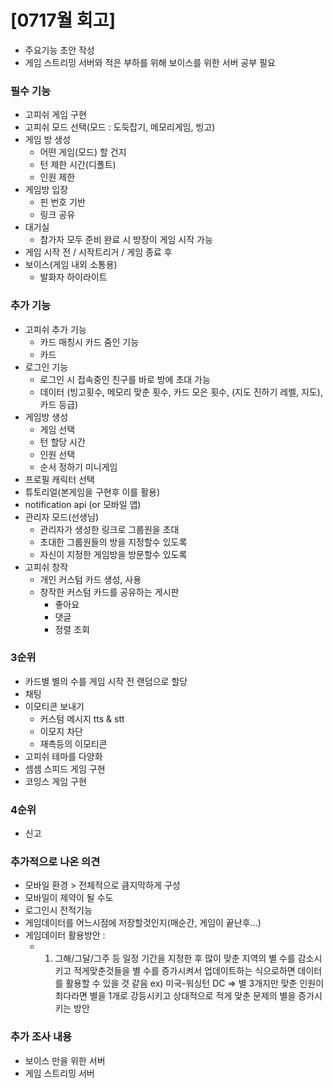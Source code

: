 
# [0717월 회고]

- 주요기능 초안 작성
- 게임 스트리밍 서버와 적은 부하를 위해 보이스를 위한 서버 공부 필요

### 필수 기능

- 고피쉬 게임 구현
- 고피쉬 모드 선택(모드 : 도둑잡기, 메모리게임, 빙고)
- 게임 방 생성
    - 어떤 게임(모드) 할 건지
    - 턴 제한 시간(디폴트)
    - 인원 제한
- 게임방 입장
    - 핀 번호 기반
    - 링크 공유
- 대기실
    - 참가자 모두 준비 완료 시 방장이 게임 시작 가능
- 게임 시작 전 / 시작트리거 / 게임 종료 후
- 보이스(게임 내외 소통용)
    - 발화자 하이라이트

### 추가 기능

- 고피쉬 추가 기능
    - 카드 매칭시 카드 줌인 기능
    - 카드
- 로그인 기능
    - 로그인 시 접속중인 친구를 바로 방에 초대 가능
    - 데이터 (빙고횟수, 메모리 맞춘 횟수, 카드 모은 횟수, (지도 진하기 레벨, 지도), 카드 등급)
- 게임방 생성
    - 게임 선택
    - 턴 할당 시간
    - 인원 선택
    - 순서 정하기 미니게임
- 프로필 캐릭터 선택
- 튜토리얼(본게임을 구현후 이를 활용)
- notification api (or 모바일 앱)
- 관리자 모드(선생님)
    - 관리자가 생성한 링크로 그룹원을 초대
    - 초대한 그룹원들의 방을 지정할수 있도록
    - 자신이 지정한 게임방을 방문할수 있도록
- 고피쉬 창작
    - 개인 커스텀 카드 생성, 사용
    - 창작한 커스텀 카드를 공유하는 게시판
        - 좋아요
        - 댓글
        - 정렬 조회

### 3순위

- 카드별 별의 수를 게임 시작 전 랜덤으로 할당
- 채팅
- 이모티콘 보내기
    - 커스텀 메시지 tts & stt
    - 이모지 차단
    - 재촉등의 이모티콘
- 고피쉬 테마를 다양화
- 셈셈 스피드 게임 구현
- 코잉스 게임 구현

### 4순위

- 신고

### 추가적으로 나온 의견

- 모바일 환경 > 전체적으로 큼지막하게 구성
- 모바일이 제약이 될 수도
- 로그인시 전적기능
- 게임데이터를 어느시점에 저장할것인지(매순간, 게임이 끝난후…)
- 게임데이터 활용방안 :
    - 1. 그해/그달/그주 등 일정 기간을 지정한 후 많이 맞춘 지역의 별 수를 감소시키고 적게맞춘것들을 별 수를 증가시켜서 업데이트하는 식으로하면 데이터를 활용할 수 있을 것 같음
    ex) 미국-워싱턴 DC ⇒ 별 3개지만 맞춘 인원이 최다라면 별을 1개로 강등시키고 상대적으로 적게 맞춘 문제의 별을 증가시키는 방안

   

### 추가 조사 내용

- 보이스 만을 위한 서버
- 게임 스트리밍 서버
